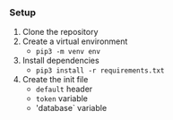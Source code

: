 ### Setup
1. Clone the repository
2. Create a virtual environment
	- `pip3 -m venv env`
3. Install dependencies
	- `pip3 install -r requirements.txt`
4. Create the init file
	- `default` header
	- `token` variable
	- 'database` variable


